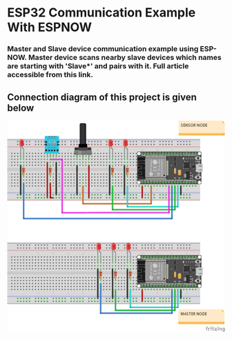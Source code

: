 # ESP32 Communication Example With ESPNOW

### Master and Slave device communication example using ESP-NOW. Master device scans nearby slave devices which names are starting with 'Slave*' and pairs with it. Full article accessible from this link.

## Connection diagram of this project is given below

![Connection Diagram](imgs/conn_sch_bb.png)